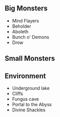 


## Big Monsters
* Mind Flayers
* Beholder
* Aboleth
* Bunch o' Demons
* Drow

## Small Monsters

## Environment

* Underground lake
* Cliffs
* Fungus cave
* Portal to the Abyss
* Divine Shackles